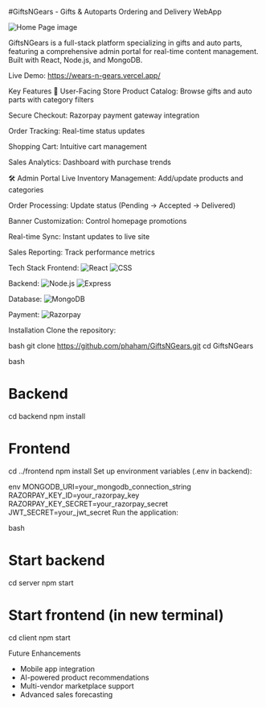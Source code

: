 #GiftsNGears - Gifts & Autoparts Ordering and Delivery WebApp

![Home Page image](https://ibb.co/rGGpdcg4)

GiftsNGears is a full-stack platform specializing in gifts and auto parts, featuring a comprehensive admin portal for real-time content management. Built with React, Node.js, and MongoDB.

Live Demo: https://wears-n-gears.vercel.app/

Key Features
🛒 User-Facing Store
Product Catalog: Browse gifts and auto parts with category filters

Secure Checkout: Razorpay payment gateway integration

Order Tracking: Real-time status updates

Shopping Cart: Intuitive cart management

Sales Analytics: Dashboard with purchase trends

🛠️ Admin Portal
Live Inventory Management: Add/update products and categories

Order Processing: Update status (Pending → Accepted → Delivered)

Banner Customization: Control homepage promotions

Real-time Sync: Instant updates to live site

Sales Reporting: Track performance metrics

Tech Stack
Frontend:
![React](https://img.shields.io/badge/React-20232A?style=for-the-badge&logo=react&logoColor=61DAFB)
![CSS](https://img.shields.io/badge/CSS3-1572B6?style=for-the-badge&logo=css3&logoColor=white)

Backend:
![Node.js](https://img.shields.io/badge/Node.js-339933?style=for-the-badge&logo=nodedotjs&logoColor=white)
![Express](https://img.shields.io/badge/Express.js-000000?style=for-the-badge&logo=express&logoColor=white)

Database:
![MongoDB](https://img.shields.io/badge/MongoDB-4EA94B?style=for-the-badge&logo=mongodb&logoColor=white)

Payment:
![Razorpay](https://img.shields.io/badge/Razorpay-02042B?style=for-the-badge&logo=razorpay&logoColor=3395FF)

<!--
Screenshots
User Interface

Admin Portal
Dashboard	Product Management
https://admin-dashboard.png 
Sales analytics overview	Add/edit products and categories
Order Management	Banner Control
https://admin-orders.png
Update order status in real-time	Customize homepage promotions
Getting Started
Prerequisites
Node.js (v16+)

MongoDB Atlas account or local instance

Razorpay merchant account
-->
Installation
Clone the repository:

bash
git clone https://github.com/phaham/GiftsNGears.git
cd GiftsNGears

bash
# Backend
cd backend
npm install

# Frontend
cd ../frontend
npm install
Set up environment variables (.env in backend):

env
MONGODB_URI=your_mongodb_connection_string
RAZORPAY_KEY_ID=your_razorpay_key
RAZORPAY_KEY_SECRET=your_razorpay_secret
JWT_SECRET=your_jwt_secret
Run the application:

bash
# Start backend
cd server
npm start

# Start frontend (in new terminal)
cd client
npm start

Future Enhancements
- Mobile app integration
- AI-powered product recommendations
- Multi-vendor marketplace support
- Advanced sales forecasting
